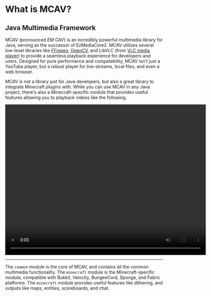 # What is MCAV?
## Java Multimedia Framework
MCAV (pronounced *EM CAV*) is an incredibly powerful multimedia library for Java, serving as the successor of
EzMediaCore2. MCAV utilizes several low-level libraries
like [FFmpeg](https://ffmpeg.org/), [OpenCV](https://opencv.org/), and LibVLC
(from [VLC media player](https://www.videolan.org/vlc/)) to provide a seamless playback experience for developers and
users. Designed for pure performance and compatability, MCAV isn't just a YouTube player, but a robust player for
live-streams, local files, and even a web browser.

MCAV is not a library just for Java developers, but also a great library to integrate Minecraft plugins with. While you
can use MCAV in any Java project, there's also a Minecraft-specific module that provides useful features allowing you
to playback videos like the following.

<video width="640" height="480" controls>
  <source src="https://user-images.githubusercontent.com/40838203/132433665-a675fc35-e31f-4044-a960-ce46a8fb7df5.mp4" type="video/mp4">
  Your browser does not support the video tag.
</video>

---

The `common` module is the core of MCAV, and contains all the common multimedia functionality. The `minecraft` module is
the Minecraft-specific module, compatible with Bukkit, Velocity, BungeeCord, Sponge, and Fabric platforms. The
`minecraft` module provides useful features like dithering, and outputs like maps, entities, scoreboards, and chat.